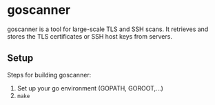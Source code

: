 # goscanner

goscanner is a tool for large-scale TLS and SSH scans.
It retrieves and stores the TLS certificates or SSH host keys from servers.


## Setup

Steps for building goscanner:

1. Set up your go environment (GOPATH, GOROOT,...)
2. `make`
